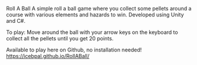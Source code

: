 Roll A Ball
A simple roll a ball game where you collect some pellets around a course with various elements and hazards to win. 
Developed using Unity and C#. 
 
To play:
Move around the ball with your arrow keys on the keyboard to collect all the pellets until you get 20 points.

Available to play here on Github, no installation needed! https://icebpal.github.io/RollABall/
